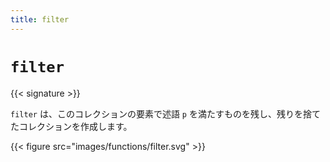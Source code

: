 ```yaml
---
title: filter
---
```


# `filter`

{{< signature >}}

`filter` は、このコレクションの要素で述語 `p` を満たすものを残し、残りを捨てたコレクションを作成します。

{{< figure src="images/functions/filter.svg" >}}
